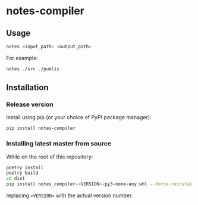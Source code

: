 # notes-compiler

## Usage

```bash
notes <input_path> <output_path>
```

For example:

```bash
notes ./src ./public
```

## Installation

### Release version

Install using pip (or your choice of PyPI package manager):

```bash
pip install notes-compiler
```

### Installing latest master from source

While on the root of this repository:

```bash
poetry install
poetry build
cd dist
pip install notes_compiler-<VERSION>-py3-none-any.whl --force-reinstal
```

replacing `<VERSION>` with the actual version number.
